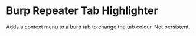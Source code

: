 # Burp Repeater Tab Highlighter

Adds a context menu to a burp tab to change the tab colour. Not persistent.
